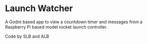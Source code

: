 # Launch Watcher
A Godot based app to view a countdown timer and messages from a Raspberry Pi based model rocket launch controller.

Code by SLB and ALB

